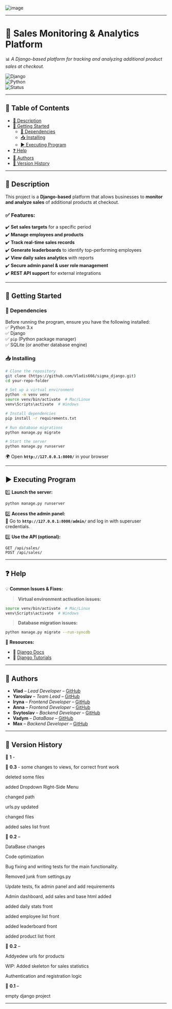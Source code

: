 
  ![image](https://github.com/user-attachments/assets/84acdca9-9338-4091-a0b3-79657c3c8e07)



---

# 🎯 **Sales Monitoring & Analytics Platform**  
📊 *A Django-based platform for tracking and analyzing additional product sales at checkout.*  

![Django](https://img.shields.io/badge/Made%20with-Django-green?style=for-the-badge&logo=django)  
![Python](https://img.shields.io/badge/Python-3.x-blue?style=for-the-badge&logo=python)  
![Status](https://img.shields.io/badge/Status-Active-brightgreen?style=for-the-badge)  

---

## 📖 **Table of Contents**  
- [📌 Description](#-description)  
- [🚀 Getting Started](#-getting-started)  
  - [🔧 Dependencies](#-dependencies)  
  - [📥 Installing](#-installing)  
  - [▶️ Executing Program](#-executing-program)  
- [❓ Help](#-help)  
- [👥 Authors](#-authors)  
- [📜 Version History](#-version-history)  

---

## 📌 **Description**  
This project is a **Django-based** platform that allows businesses to **monitor and analyze sales** of additional products at checkout.  

### ✅ **Features:**  
✔️ **Set sales targets** for a specific period  
✔️ **Manage employees and products**  
✔️ **Track real-time sales records**  
✔️ **Generate leaderboards** to identify top-performing employees  
✔️ **View daily sales analytics** with reports  
✔️ **Secure admin panel & user role management**  
✔️ **REST API support** for external integrations  

---

## 🚀 **Getting Started**  

### 🔧 **Dependencies**  
Before running the program, ensure you have the following installed:  
✅ Python 3.x  
✅ Django  
✅ `pip` (Python package manager)  
✅ SQLite (or another database engine)  

### 📥 **Installing**  
```bash
# Clone the repository
git clone (https://github.com/Vladis666/sigma_django.git)
cd your-repo-folder

# Set up a virtual environment
python -m venv venv
source venv/bin/activate  # Mac/Linux
venv\Scripts\activate  # Windows

# Install dependencies
pip install -r requirements.txt

# Run database migrations
python manage.py migrate

# Start the server
python manage.py runserver
```
🌍 Open **`http://127.0.0.1:8000/`** in your browser  

---

## ▶️ **Executing Program**  

1️⃣ **Launch the server:**  
   ```bash
   python manage.py runserver
   ```

2️⃣ **Access the admin panel:**  
   📌 Go to **`http://127.0.0.1:8000/admin/`** and log in with superuser credentials.  

3️⃣ **Use the API (optional):**  
   ```
   GET /api/sales/
   POST /api/sales/
   ```

---

## ❓ **Help**  

💡 **Common Issues & Fixes:**  
> **Virtual environment activation issues:**  
```bash
source venv/bin/activate  # Mac/Linux
venv\Scripts\activate  # Windows
```  
> **Database migration issues:**  
```bash
python manage.py migrate --run-syncdb
```

🔗 **Resources:**  
- 📖 [Django Docs](https://docs.djangoproject.com/)  
- 🎥 [Django Tutorials](https://www.djangoproject.com/start/)  

---

## 👥 **Authors**  
- **Vlad** – *Lead Developer* – [GitHub](https://github.com/Vladis666) 
- **Yaroslav** – *Team Lead* – [GitHub](https://github.com/Gorob4ikLoL)
- **Iryna** – *Frontend Developer* – [GitHub](https://github.com/Androshchuk-Iryna)
- **Anna** – *Frontend Developer* – [GitHub](https://github.com/anwalv) 
- **Svytoslav** – *Backend Developer* – [GitHub](https://github.com/Koroway)
- **Vadym** – *DataBase* – [GitHub](https://github.com/VadymBabyn)
- **Max** – *Backend Developer* – [GitHub](https://github.com/m-ruzhynskyi)    

---

## 📜 **Version History**
📌 **1** -

📌 **0.3** - 
some changes to views, for correct front work

deleted some files

added Dropdown Right-Side Menu

changed path

urls.py updated

changed files

added sales list front

📌 **0.2** – 

DataBase changes

Code optimization

Bug fixing and writing tests for the main functionality.

Removed junk from settings.py

Update tests, fix admin panel and add requirements

Admin dashboard, add sales and base html added

added daily stats front

added employee list front

added leaderboard front

added product list front

📌 **0.2** – 

Addуedew urls for products

WIP: Added skeleton for sales statistics

Authentication and registration logic

📌 **0.1** – 

empty django project
 

---
